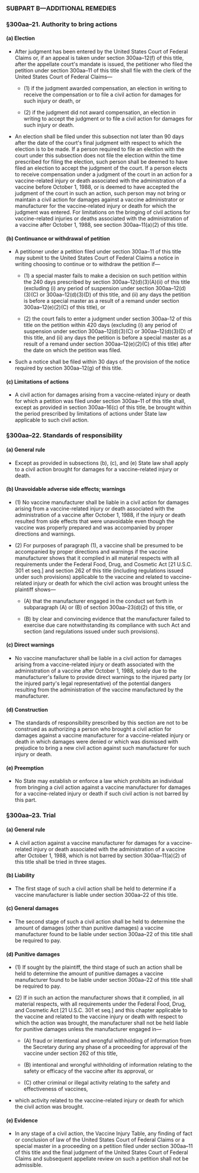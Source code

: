 ### SUBPART B—ADDITIONAL REMEDIES

### §300aa–21. Authority to bring actions
#### (a) Election
* After judgment has been entered by the United States Court of Federal Claims or, if an appeal is taken under section 300aa–12(f) of this title, after the appellate court's mandate is issued, the petitioner who filed the petition under section 300aa–11 of this title shall file with the clerk of the United States Court of Federal Claims—

  * (1) if the judgment awarded compensation, an election in writing to receive the compensation or to file a civil action for damages for such injury or death, or

  * (2) if the judgment did not award compensation, an election in writing to accept the judgment or to file a civil action for damages for such injury or death.


* An election shall be filed under this subsection not later than 90 days after the date of the court's final judgment with respect to which the election is to be made. If a person required to file an election with the court under this subsection does not file the election within the time prescribed for filing the election, such person shall be deemed to have filed an election to accept the judgment of the court. If a person elects to receive compensation under a judgment of the court in an action for a vaccine-related injury or death associated with the administration of a vaccine before October 1, 1988, or is deemed to have accepted the judgment of the court in such an action, such person may not bring or maintain a civil action for damages against a vaccine administrator or manufacturer for the vaccine-related injury or death for which the judgment was entered. For limitations on the bringing of civil actions for vaccine-related injuries or deaths associated with the administration of a vaccine after October 1, 1988, see section 300aa–11(a)(2) of this title.

#### (b) Continuance or withdrawal of petition
* A petitioner under a petition filed under section 300aa–11 of this title may submit to the United States Court of Federal Claims a notice in writing choosing to continue or to withdraw the petition if—

  * (1) a special master fails to make a decision on such petition within the 240 days prescribed by section 300aa–12(d)(3)(A)(ii) of this title (excluding (i) any period of suspension under section 300aa–12(d)(3)(C) or 300aa–12(d)(3)(D) of this title, and (ii) any days the petition is before a special master as a result of a remand under section 300aa–12(e)(2)(C) of this title), or

  * (2) the court fails to enter a judgment under section 300aa–12 of this title on the petition within 420 days (excluding (i) any period of suspension under section 300aa–12(d)(3)(C) or 300aa–12(d)(3)(D) of this title, and (ii) any days the petition is before a special master as a result of a remand under section 300aa–12(e)(2)(C) of this title) after the date on which the petition was filed.


* Such a notice shall be filed within 30 days of the provision of the notice required by section 300aa–12(g) of this title.

#### (c) Limitations of actions
* A civil action for damages arising from a vaccine-related injury or death for which a petition was filed under section 300aa–11 of this title shall, except as provided in section 300aa–16(c) of this title, be brought within the period prescribed by limitations of actions under State law applicable to such civil action.

### §300aa–22. Standards of responsibility
#### (a) General rule
* Except as provided in subsections (b), (c), and (e) State law shall apply to a civil action brought for damages for a vaccine-related injury or death.

#### (b) Unavoidable adverse side effects; warnings
* (1) No vaccine manufacturer shall be liable in a civil action for damages arising from a vaccine-related injury or death associated with the administration of a vaccine after October 1, 1988, if the injury or death resulted from side effects that were unavoidable even though the vaccine was properly prepared and was accompanied by proper directions and warnings.

* (2) For purposes of paragraph (1), a vaccine shall be presumed to be accompanied by proper directions and warnings if the vaccine manufacturer shows that it complied in all material respects with all requirements under the Federal Food, Drug, and Cosmetic Act [21 U.S.C. 301 et seq.] and section 262 of this title (including regulations issued under such provisions) applicable to the vaccine and related to vaccine-related injury or death for which the civil action was brought unless the plaintiff shows—

  * (A) that the manufacturer engaged in the conduct set forth in subparagraph (A) or (B) of section 300aa–23(d)(2) of this title, or

  * (B) by clear and convincing evidence that the manufacturer failed to exercise due care notwithstanding its compliance with such Act and section (and regulations issued under such provisions).

#### (c) Direct warnings
* No vaccine manufacturer shall be liable in a civil action for damages arising from a vaccine-related injury or death associated with the administration of a vaccine after October 1, 1988, solely due to the manufacturer's failure to provide direct warnings to the injured party (or the injured party's legal representative) of the potential dangers resulting from the administration of the vaccine manufactured by the manufacturer.

#### (d) Construction
* The standards of responsibility prescribed by this section are not to be construed as authorizing a person who brought a civil action for damages against a vaccine manufacturer for a vaccine-related injury or death in which damages were denied or which was dismissed with prejudice to bring a new civil action against such manufacturer for such injury or death.

#### (e) Preemption
* No State may establish or enforce a law which prohibits an individual from bringing a civil action against a vaccine manufacturer for damages for a vaccine-related injury or death if such civil action is not barred by this part.

### §300aa–23. Trial
#### (a) General rule
* A civil action against a vaccine manufacturer for damages for a vaccine-related injury or death associated with the administration of a vaccine after October 1, 1988, which is not barred by section 300aa–11(a)(2) of this title shall be tried in three stages.

#### (b) Liability
* The first stage of such a civil action shall be held to determine if a vaccine manufacturer is liable under section 300aa–22 of this title.

#### (c) General damages
* The second stage of such a civil action shall be held to determine the amount of damages (other than punitive damages) a vaccine manufacturer found to be liable under section 300aa–22 of this title shall be required to pay.

#### (d) Punitive damages
* (1) If sought by the plaintiff, the third stage of such an action shall be held to determine the amount of punitive damages a vaccine manufacturer found to be liable under section 300aa–22 of this title shall be required to pay.

* (2) If in such an action the manufacturer shows that it complied, in all material respects, with all requirements under the Federal Food, Drug, and Cosmetic Act [21 U.S.C. 301 et seq.] and this chapter applicable to the vaccine and related to the vaccine injury or death with respect to which the action was brought, the manufacturer shall not be held liable for punitive damages unless the manufacturer engaged in—

  * (A) fraud or intentional and wrongful withholding of information from the Secretary during any phase of a proceeding for approval of the vaccine under section 262 of this title,

  * (B) intentional and wrongful withholding of information relating to the safety or efficacy of the vaccine after its approval, or

  * (C) other criminal or illegal activity relating to the safety and effectiveness of vaccines,


* which activity related to the vaccine-related injury or death for which the civil action was brought.

#### (e) Evidence
* In any stage of a civil action, the Vaccine Injury Table, any finding of fact or conclusion of law of the United States Court of Federal Claims or a special master in a proceeding on a petition filed under section 300aa–11 of this title and the final judgment of the United States Court of Federal Claims and subsequent appellate review on such a petition shall not be admissible.